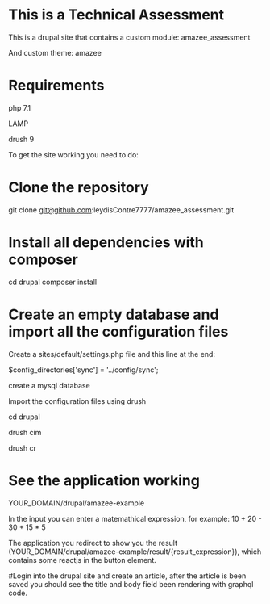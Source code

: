 # This is a Technical Assessment

This is a drupal site that contains a custom module:
 amazee_assessment


And custom theme:
 amazee


# Requirements

php 7.1

LAMP

drush 9



To get the site working you need to do:

 # Clone the repository

 git clone git@github.com:leydisContre7777/amazee_assessment.git

 # Install all dependencies with composer

 cd drupal
 composer install


 # Create an empty database and import all the configuration files

 Create a sites/default/settings.php file and this line at the end:

 $config_directories['sync'] = '../config/sync';


 create a mysql database

 Import the configuration files using drush

 cd drupal

 drush cim

 drush cr


 # See the application working

 YOUR_DOMAIN/drupal/amazee-example

 In the input you can enter a matemathical expression, for example: 10 + 20 - 30 + 15 * 5

 The application you redirect to show you the result (YOUR_DOMAIN/drupal/amazee-example/result/{result_expression}), which contains some reactjs in the button element.


 #Login into the drupal site and create an article, after the article is been saved you should see
 the title and body field been rendering with graphql code.


 





